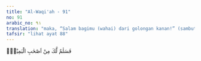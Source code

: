 ```yaml
---
title: "Al-Waqi'ah - 91"
no: 91
arabic_no: ٩١
translation: "maka, “Salam bagimu (wahai) dari golongan kanan!” (sambut malaikat)."
tafsir: "lihat ayat 88"
---
```

فَسَلٰمٌ لَّكَ مِنْ اَصْحٰبِ الْيَمِيْنِۗ  